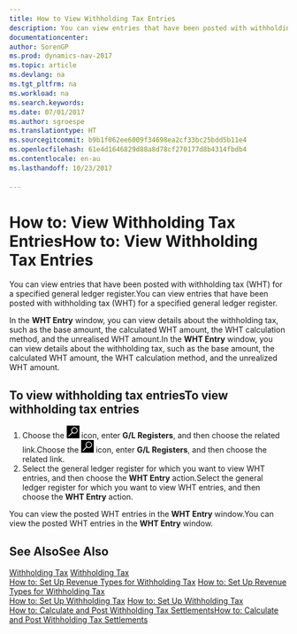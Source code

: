 ```yaml
---
title: How to View Withholding Tax Entries
description: You can view entries that have been posted with withholding tax (WHT) for a specified general ledger register.
documentationcenter: 
author: SorenGP
ms.prod: dynamics-nav-2017
ms.topic: article
ms.devlang: na
ms.tgt_pltfrm: na
ms.workload: na
ms.search.keywords: 
ms.date: 07/01/2017
ms.author: sgroespe
ms.translationtype: HT
ms.sourcegitcommit: b9b1f062ee6009f34698ea2cf33bc25bdd5b11e4
ms.openlocfilehash: 61e4d1646829d88a8d78cf270177d8b4314fbdb4
ms.contentlocale: en-au
ms.lasthandoff: 10/23/2017

---
```

# <a name="how-to-view-withholding-tax-entries"></a><span data-ttu-id="a1269-103">How to: View Withholding Tax Entries</span><span class="sxs-lookup"><span data-stu-id="a1269-103">How to: View Withholding Tax Entries</span></span>
<span data-ttu-id="a1269-104">You can view entries that have been posted with withholding tax (WHT) for a specified general ledger register.</span><span class="sxs-lookup"><span data-stu-id="a1269-104">You can view entries that have been posted with withholding tax (WHT) for a specified general ledger register.</span></span>  

<span data-ttu-id="a1269-105">In the **WHT Entry** window, you can view details about the withholding tax, such as the base amount, the calculated WHT amount, the WHT calculation method, and the unrealised WHT amount.</span><span class="sxs-lookup"><span data-stu-id="a1269-105">In the **WHT Entry** window, you can view details about the withholding tax, such as the base amount, the calculated WHT amount, the WHT calculation method, and the unrealized WHT amount.</span></span>  

## <a name="to-view-withholding-tax-entries"></a><span data-ttu-id="a1269-106">To view withholding tax entries</span><span class="sxs-lookup"><span data-stu-id="a1269-106">To view withholding tax entries</span></span>  

1.  <span data-ttu-id="a1269-107">Choose the ![Search for Page or Report](../../media/ui-search/search_small.png "Search for Page or Report icon") icon, enter **G/L Registers**, and then choose the related link.</span><span class="sxs-lookup"><span data-stu-id="a1269-107">Choose the ![Search for Page or Report](../../media/ui-search/search_small.png "Search for Page or Report icon") icon, enter **G/L Registers**, and then choose the related link.</span></span>  
2.  <span data-ttu-id="a1269-108">Select the general ledger register for which you want to view WHT entries, and then choose the **WHT Entry** action.</span><span class="sxs-lookup"><span data-stu-id="a1269-108">Select the general ledger register for which you want to view WHT entries, and then choose the **WHT Entry** action.</span></span>  

<span data-ttu-id="a1269-109">You can view the posted WHT entries in the **WHT Entry** window.</span><span class="sxs-lookup"><span data-stu-id="a1269-109">You can view the posted WHT entries in the **WHT Entry** window.</span></span>  

## <a name="see-also"></a><span data-ttu-id="a1269-110">See Also</span><span class="sxs-lookup"><span data-stu-id="a1269-110">See Also</span></span>  
 <span data-ttu-id="a1269-111">[Withholding Tax](withholding-tax.md) </span><span class="sxs-lookup"><span data-stu-id="a1269-111">[Withholding Tax](withholding-tax.md) </span></span>  
 <span data-ttu-id="a1269-112">[How to: Set Up Revenue Types for Withholding Tax](how-to-set-up-revenue-types-for-withholding-tax.md) </span><span class="sxs-lookup"><span data-stu-id="a1269-112">[How to: Set Up Revenue Types for Withholding Tax](how-to-set-up-revenue-types-for-withholding-tax.md) </span></span>  
 <span data-ttu-id="a1269-113">[How to: Set Up Withholding Tax](how-to-set-up-withholding-tax.md) </span><span class="sxs-lookup"><span data-stu-id="a1269-113">[How to: Set Up Withholding Tax](how-to-set-up-withholding-tax.md) </span></span>  
 [<span data-ttu-id="a1269-114">How to: Calculate and Post Withholding Tax Settlements</span><span class="sxs-lookup"><span data-stu-id="a1269-114">How to: Calculate and Post Withholding Tax Settlements</span></span>](how-to-calculate-and-post-withholding-tax-settlements.md)

